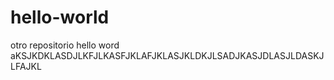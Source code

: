 # hello-world
otro repositorio hello word
aKSJKDKLASDJLKFJLKASFJKLAFJKLASJKLDKJLSADJKASJDLASJLDASKJLFAJKL
